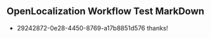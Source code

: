 ## OpenLocalization Workflow Test MarkDown

* 29242872-0e28-4450-8769-a17b8851d576 
thanks!



<!--HONumber=Jan16_HO4-->
